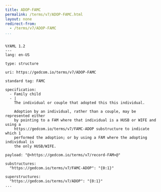 ```yaml
---
title: ADOP-FAMC
permalink: /terms/v7/ADOP-FAMC.html
layout: none
redirect-from:
  - /terms/v7/ADOP-FAMC
...
```


```

%YAML 1.2
---
lang: en-US

type: structure

uri: https://gedcom.io/terms/v7/ADOP-FAMC

standard tag: FAMC

specification:
  - Family child
  - |
    The individual or couple that adopted this this individual.
    
    Adoption by an individual, rather than a couple, may be represented either
    by pointing to a FAM where that individual is a HUSB or WIFE and using a
    https://gedcom.io/terms/v7/FAMC-ADOP substructure to indicate which 1
    performed the adoption; or by using a FAM where the adopting individual is
    the only HUSB/WIFE.

payload: "@<https://gedcom.io/terms/v7/record-FAM>@"

substructures:
  "https://gedcom.io/terms/v7/FAMC-ADOP": "{0:1}"

superstructures:
  "https://gedcom.io/terms/v7/ADOP": "{0:1}"
...

```
